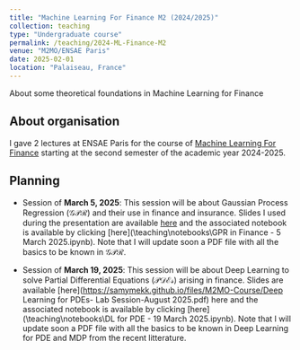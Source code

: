 ```yaml
---
title: "Machine Learning For Finance M2 (2024/2025)"
collection: teaching
type: "Undergraduate course"
permalink: /teaching/2024-ML-Finance-M2
venue: "M2MO/ENSAE Paris"
date: 2025-02-01
location: "Palaiseau, France"
---
```


About some theoretical foundations in Machine Learning for Finance 

## About organisation

I gave 2 lectures at ENSAE Paris for the course of [Machine Learning For Finance](https://www.ensae.fr/courses/82) starting at the second semester of the academic year 2024-2025.  

## Planning


- Session of **March 5, 2025**: This session will be about Gaussian Process Regression ($\mathcal{GPR}$) and their use in finance and insurance. Slides I used during the presentation are available [here](https://samymekk.github.io/files/M2MO-Course/GPR-Presentation.pdf) and the associated notebook is available by clicking [here](\teaching\notebooks\GPR in Finance - 5 March 2025.ipynb). Note that I will update soon a PDF file with all the basics to be known in $\mathcal{GPR}$.
  

- Session of **March 19, 2025**: This session will be about Deep Learning to solve Partial Differential Equations ($\mathcal{PDEs})$ arising in finance. Slides are available [here](https://samymekk.github.io/files/M2MO-Course/Deep Learning for PDEs- Lab Session-August 2025.pdf) here and the associated notebook is available by clicking [here](\teaching\notebooks\DL for PDE - 19 March 2025.ipynb). Note that I will update soon a PDF file with all the basics to be known in Deep Learning for PDE and MDP from the recent litterature.
